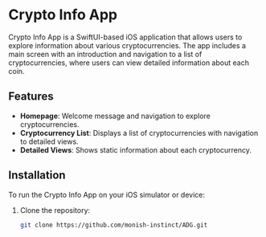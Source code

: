 # Crypto Info App

Crypto Info App is a SwiftUI-based iOS application that allows users to explore information about various cryptocurrencies. The app includes a main screen with an introduction and navigation to a list of cryptocurrencies, where users can view detailed information about each coin.

## Features

- **Homepage**: Welcome message and navigation to explore cryptocurrencies.
- **Cryptocurrency List**: Displays a list of cryptocurrencies with navigation to detailed views.
- **Detailed Views**: Shows static information about each cryptocurrency.

## Installation

To run the Crypto Info App on your iOS simulator or device:
1. Clone the repository:
   ```bash
   git clone https://github.com/monish-instinct/ADG.git
